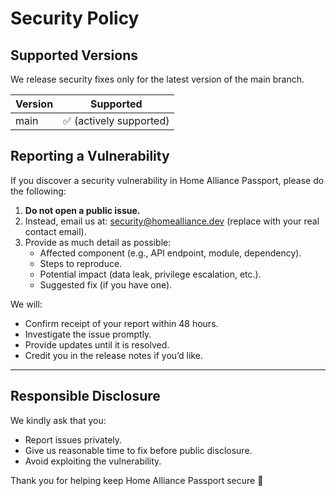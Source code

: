 # Security Policy

## Supported Versions
We release security fixes only for the latest version of the main branch.

| Version | Supported          |
| ------- | ------------------ |
| main    | ✅ (actively supported) |

## Reporting a Vulnerability
If you discover a security vulnerability in Home Alliance Passport, please do the following:

1. **Do not open a public issue.**
2. Instead, email us at: security@homealliance.dev (replace with your real contact email).
3. Provide as much detail as possible:
   - Affected component (e.g., API endpoint, module, dependency).
   - Steps to reproduce.
   - Potential impact (data leak, privilege escalation, etc.).
   - Suggested fix (if you have one).

We will:
- Confirm receipt of your report within 48 hours.
- Investigate the issue promptly.
- Provide updates until it is resolved.
- Credit you in the release notes if you’d like.

---

## Responsible Disclosure
We kindly ask that you:
- Report issues privately.
- Give us reasonable time to fix before public disclosure.
- Avoid exploiting the vulnerability.

Thank you for helping keep Home Alliance Passport secure 🙏
